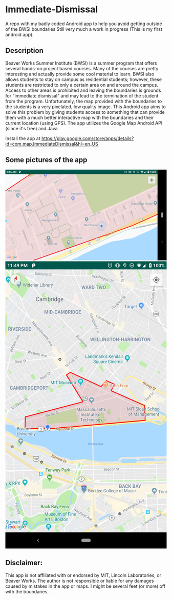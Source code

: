 # Immediate-Dismissal
A repo with my badly coded Android app to help you avoid getting outside of the BWSI boundaries
Still very much a work in progress (This is my first android app).

## Description
Beaver Works Summer Institute (BWSI) is a summer program that offers several hands-on project based courses. Many of the courses are pretty interesting and actually provide some cool material to learn. BWSI also allows students to stay on campus as residential students; however, these students are restricted to only a certain area on and around the campus. Access to other areas is prohibited and leaving the boundaries is grounds for "immediate dismissal" and may lead to the termination of the student from the program. Unfortunately, the map provided with the boundaries to the students is a very pixelated, low quality image. This Android app aims to solve this problem by giving students access to something that can provide them with a much better interactive map with the boundaries and their current location (using GPS). The app utilizes the Google Map Android API (since it's free) and Java.

Install the app at https://play.google.com/store/apps/details?id=com.map.ImmediateDismissal&hl=en_US

## Some pictures of the app

![alt text](https://raw.githubusercontent.com/jshin313/Immediate-Dismissal/master/Screenshot1.png)
![alt text](https://raw.githubusercontent.com/jshin313/Immediate-Dismissal/master/Screenshot2.png)

## Disclaimer: 
This app is not affiliated with or endorsed by MIT, Lincoln Laboratories, or Beaver Works. The author is not responsible or liable for any damages caused by mistakes in the app or maps. I might be several feet (or more) off with the boundaries.

